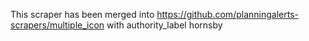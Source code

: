 This scraper has been merged into https://github.com/planningalerts-scrapers/multiple_icon
with authority_label hornsby
